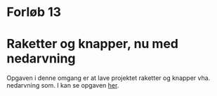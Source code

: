 # Forløb 13
# Raketter og knapper, nu med nedarvning

Opgaven i denne omgang er at lave projektet raketter og knapper vha. nedarvning som. I kan se opgaven  [her](../../forlob12_oop1/Part4/Part4raketopgave.md).

